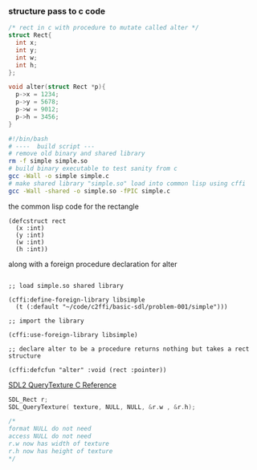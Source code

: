 
### structure pass to c code

```C 
/* rect in c with procedure to mutate called alter */
struct Rect{
  int x;
  int y;
  int w;
  int h;
};

void alter(struct Rect *p){
  p->x = 1234;
  p->y = 5678;
  p->w = 9012;
  p->h = 3456;
}
```

```bash
#!/bin/bash
# ----  build script ---
# remove old binary and shared library
rm -f simple simple.so
# build binary executable to test sanity from c 
gcc -Wall -o simple simple.c
# make shared library "simple.so" load into common lisp using cffi
gcc -Wall -shared -o simple.so -fPIC simple.c
```
the common lisp code for the rectangle 

```common-lisp
(defcstruct rect
  (x :int)
  (y :int)
  (w :int)
  (h :int))
```
along with a foreign procedure declaration for alter
```common-lisp

;; load simple.so shared library 

(cffi:define-foreign-library libsimple
  (t (:default "~/code/c2ffi/basic-sdl/problem-001/simple")))
	
;; import the library

(cffi:use-foreign-library libsimple)

;; declare alter to be a procedure returns nothing but takes a rect structure

(cffi:defcfun "alter" :void (rect :pointer))
```


[SDL2 QueryTexture C Reference](https://wiki.libsdl.org/SDL2/SDL_QueryTexture)

```C
SDL_Rect r;
SDL_QueryTexture( texture, NULL, NULL, &r.w , &r.h);

/* 
format NULL do not need
access NULL do not need
r.w now has width of texture
r.h now has height of texture
*/
```


